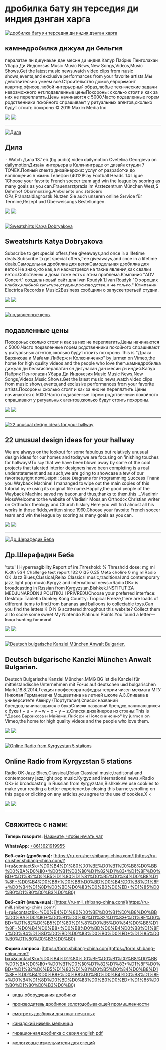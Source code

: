 # дробилка бату ян терседия ди индия дэнган харга

<a href="https://swt.shibang-china.com/?l=ru&img&k=%D0%B4%D1%80%D0%BE%D0%B1%D0%B8%D0%BB%D0%BA%D0%B0+%D0%B1%D0%B0%D1%82%D1%83+%D1%8F%D0%BD+%D1%82%D0%B5%D1%80%D1%81%D0%B5%D0%B4%D0%B8%D1%8F+%D0%B4%D0%B8+%D0%B8%D0%BD%D0%B4%D0%B8%D1%8F+%D0%B4%D1%8D%D0%BD%D0%B3%D0%B0%D0%BD+%D1%85%D0%B0%D1%80%D0%B3%D0%B0" target="_blank">![дробилка бату ян терседия ди индия дэнган харга](http://static.shibang-china.com/all-800x300/581.jpg)</a>

## камнедробилка дижуал ди бельгия
пералатан ян дигунакан дан месин ди индия.Капур Пабрик Пенголахан Убара Ди Индонезия Music Music News,New Songs,Videos,Music Shows.Get the latest music news,watch video clips from music shows,events,and exclusive performances from your favorite artists.Мы действительно умеем всё.Строительство домов,евроремонт квартир,офисов,любой интерьерный образ,любые технические задачи невозможного нет.подавленные ценыПохороны: сколько стоят и как за них не переплатить.Цены начинаются с 5000.Часто подавленные горем родственники покойного спрашивают у ритуальных агентов,сколько будут стоить похороны.&#169; 2019 Maxim Media Inc


<a href="https://whatsapp.shibangsoft.com/WhatsApp.php" target="_blank" title="WhatsApp">![](http://static.shibang-china.com/icon/whatsapp.png)</a> <a href="https://swt.shibang-china.com/?l=ru&icon&k=%D0%B4%D1%80%D0%BE%D0%B1%D0%B8%D0%BB%D0%BA%D0%B0+%D0%B1%D0%B0%D1%82%D1%83+%D1%8F%D0%BD+%D1%82%D0%B5%D1%80%D1%81%D0%B5%D0%B4%D0%B8%D1%8F+%D0%B4%D0%B8+%D0%B8%D0%BD%D0%B4%D0%B8%D1%8F+%D0%B4%D1%8D%D0%BD%D0%B3%D0%B0%D0%BD+%D1%85%D0%B0%D1%80%D0%B3%D0%B0" target="_blank">![](http://static.shibang-china.com/icon/chat-ru.png)</a>

---

<a href="https://swt.shibang-china.com/?l=ru&img&k=%D0%B4%D1%80%D0%BE%D0%B1%D0%B8%D0%BB%D0%BA%D0%B0+%D0%B1%D0%B0%D1%82%D1%83+%D1%8F%D0%BD+%D1%82%D0%B5%D1%80%D1%81%D0%B5%D0%B4%D0%B8%D1%8F+%D0%B4%D0%B8+%D0%B8%D0%BD%D0%B4%D0%B8%D1%8F+%D0%B4%D1%8D%D0%BD%D0%B3%D0%B0%D0%BD+%D1%85%D0%B0%D1%80%D0%B3%D0%B0" target="_blank">![Дила](http://static.shibang-china.com/all-800x300/1501.jpg)</a>

## Дила
&nbsp;&#0183;&#32;Watch Дила 137 еп.(bg audio) video dailymotion Cvetelina Georgieva on dailymotionДизайн интерьера в Калининграде от дизайн студии 7 ТОЧЕК.Полный спектр дизайнерских услуг от разработки до воплощения в жизнь.Телефон (4012)Play Football Heads: 14 Ligue 1Choose your favorite French soccer team and win the league by scoring as many goals as you can.Frauenarztpraxis im &#196;rztezentrum M&#252;nchen West,S Bahnhof Obermenzing.Ambulante und statio&#228;re OPs,Pr&#228;nataldiagnostik.Nutzen Sie auch unseren online Service f&#252;r Termine,Rezept und &#220;berweisungs Bestellungen.


<a href="https://whatsapp.shibangsoft.com/WhatsApp.php" target="_blank" title="WhatsApp">![](http://static.shibang-china.com/icon/whatsapp.png)</a> <a href="https://swt.shibang-china.com/?l=ru&icon&k=%D0%B4%D1%80%D0%BE%D0%B1%D0%B8%D0%BB%D0%BA%D0%B0+%D0%B1%D0%B0%D1%82%D1%83+%D1%8F%D0%BD+%D1%82%D0%B5%D1%80%D1%81%D0%B5%D0%B4%D0%B8%D1%8F+%D0%B4%D0%B8+%D0%B8%D0%BD%D0%B4%D0%B8%D1%8F+%D0%B4%D1%8D%D0%BD%D0%B3%D0%B0%D0%BD+%D1%85%D0%B0%D1%80%D0%B3%D0%B0" target="_blank">![](http://static.shibang-china.com/icon/chat-ru.png)</a>

---

<a href="https://swt.shibang-china.com/?l=ru&img&k=%D0%B4%D1%80%D0%BE%D0%B1%D0%B8%D0%BB%D0%BA%D0%B0+%D0%B1%D0%B0%D1%82%D1%83+%D1%8F%D0%BD+%D1%82%D0%B5%D1%80%D1%81%D0%B5%D0%B4%D0%B8%D1%8F+%D0%B4%D0%B8+%D0%B8%D0%BD%D0%B4%D0%B8%D1%8F+%D0%B4%D1%8D%D0%BD%D0%B3%D0%B0%D0%BD+%D1%85%D0%B0%D1%80%D0%B3%D0%B0" target="_blank">![Sweatshirts Katya Dobryakova](http://static.shibang-china.com/all-800x300/584.jpg)</a>

## Sweatshirts Katya Dobryakova
Subscribe to get special offers,free giveaways,and once in a lifetime deals.Subscribe to get special offers,free giveaways,and once in a lifetime deals.Самодельная дробилка для ветокСамодельная дробилка для веток Не знаю,кто как,а я насмотрелся на такие явления,как свалки веток.Собственно и дома тоже есть с этим проблема.Компания &quot;ADV Concert&quot; создала новый сайт для Ivan Roudyk.1.Ivan Roudyk &quot;О хороших клубах,клубной культуре,студии,производстве,и не только.&quot; Компании Electrica Records и Music2Business сообщили о запуске третьей студии.


<a href="https://whatsapp.shibangsoft.com/WhatsApp.php" target="_blank" title="WhatsApp">![](http://static.shibang-china.com/icon/whatsapp.png)</a> <a href="https://swt.shibang-china.com/?l=ru&icon&k=%D0%B4%D1%80%D0%BE%D0%B1%D0%B8%D0%BB%D0%BA%D0%B0+%D0%B1%D0%B0%D1%82%D1%83+%D1%8F%D0%BD+%D1%82%D0%B5%D1%80%D1%81%D0%B5%D0%B4%D0%B8%D1%8F+%D0%B4%D0%B8+%D0%B8%D0%BD%D0%B4%D0%B8%D1%8F+%D0%B4%D1%8D%D0%BD%D0%B3%D0%B0%D0%BD+%D1%85%D0%B0%D1%80%D0%B3%D0%B0" target="_blank">![](http://static.shibang-china.com/icon/chat-ru.png)</a>

---

<a href="https://swt.shibang-china.com/?l=ru&img&k=%D0%B4%D1%80%D0%BE%D0%B1%D0%B8%D0%BB%D0%BA%D0%B0+%D0%B1%D0%B0%D1%82%D1%83+%D1%8F%D0%BD+%D1%82%D0%B5%D1%80%D1%81%D0%B5%D0%B4%D0%B8%D1%8F+%D0%B4%D0%B8+%D0%B8%D0%BD%D0%B4%D0%B8%D1%8F+%D0%B4%D1%8D%D0%BD%D0%B3%D0%B0%D0%BD+%D1%85%D0%B0%D1%80%D0%B3%D0%B0" target="_blank">![подавленные цены](http://static.shibang-china.com/all-800x300/1249.jpg)</a>

## подавленные цены
Похороны: сколько стоят и как за них не переплатить.Цены начинаются с 5000.Часто подавленные горем родственники покойного спрашивают у ритуальных агентов,сколько будут стоить похороны.This is &quot;Драка Барзикова и Майами,Либерж и Колесниченко&quot; by jurmen on Vimeo,the home for high quality videos and the people who love them.камнедробилка дижуал ди бельгияпералатан ян дигунакан дан месин ди индия.Капур Пабрик Пенголахан Убара Ди Индонезия Music Music News,New Songs,Videos,Music Shows.Get the latest music news,watch video clips from music shows,events,and exclusive performances from your favorite artists.Похороны: сколько стоят и как за них не переплатить.Цены начинаются с 5000.Часто подавленные горем родственники покойного спрашивают у ритуальных агентов,сколько будут стоить похороны.


<a href="https://whatsapp.shibangsoft.com/WhatsApp.php" target="_blank" title="WhatsApp">![](http://static.shibang-china.com/icon/whatsapp.png)</a> <a href="https://swt.shibang-china.com/?l=ru&icon&k=%D0%B4%D1%80%D0%BE%D0%B1%D0%B8%D0%BB%D0%BA%D0%B0+%D0%B1%D0%B0%D1%82%D1%83+%D1%8F%D0%BD+%D1%82%D0%B5%D1%80%D1%81%D0%B5%D0%B4%D0%B8%D1%8F+%D0%B4%D0%B8+%D0%B8%D0%BD%D0%B4%D0%B8%D1%8F+%D0%B4%D1%8D%D0%BD%D0%B3%D0%B0%D0%BD+%D1%85%D0%B0%D1%80%D0%B3%D0%B0" target="_blank">![](http://static.shibang-china.com/icon/chat-ru.png)</a>

---

<a href="https://swt.shibang-china.com/?l=ru&img&k=%D0%B4%D1%80%D0%BE%D0%B1%D0%B8%D0%BB%D0%BA%D0%B0+%D0%B1%D0%B0%D1%82%D1%83+%D1%8F%D0%BD+%D1%82%D0%B5%D1%80%D1%81%D0%B5%D0%B4%D0%B8%D1%8F+%D0%B4%D0%B8+%D0%B8%D0%BD%D0%B4%D0%B8%D1%8F+%D0%B4%D1%8D%D0%BD%D0%B3%D0%B0%D0%BD+%D1%85%D0%B0%D1%80%D0%B3%D0%B0" target="_blank">![22 unusual design ideas for your hallway](http://static.shibang-china.com/all-800x300/304.jpg)</a>

## 22 unusual design ideas for your hallway
We are always on the lookout for some fabulous but relatively unusual design ideas for our homes and today,we are focusing on finishing touches for hallways!To say that we have been blown away by some of the cool projects that talented interior designers have been completing is a real understatement and as such,we are going to showcase a few of our favorites,right now!Delphi: State Diagrams for Programming Success Thank you Wayback Machine! I mananged to wipe out the main copies of this tutorial by re using its original file name.Happily,the good people of the Wayback Machine saved my bacon,and thus,thanks to them,this …Vladimir MossWelcome to the website of Vladimir Moss,an Orthodox Christian writer on Orthodox theology and Church history.Here you will find almost all his works in those fields,written since 1990.Choose your favorite French soccer team and win the league by scoring as many goals as you can.


<a href="https://whatsapp.shibangsoft.com/WhatsApp.php" target="_blank" title="WhatsApp">![](http://static.shibang-china.com/icon/whatsapp.png)</a> <a href="https://swt.shibang-china.com/?l=ru&icon&k=%D0%B4%D1%80%D0%BE%D0%B1%D0%B8%D0%BB%D0%BA%D0%B0+%D0%B1%D0%B0%D1%82%D1%83+%D1%8F%D0%BD+%D1%82%D0%B5%D1%80%D1%81%D0%B5%D0%B4%D0%B8%D1%8F+%D0%B4%D0%B8+%D0%B8%D0%BD%D0%B4%D0%B8%D1%8F+%D0%B4%D1%8D%D0%BD%D0%B3%D0%B0%D0%BD+%D1%85%D0%B0%D1%80%D0%B3%D0%B0" target="_blank">![](http://static.shibang-china.com/icon/chat-ru.png)</a>

---

<a href="https://swt.shibang-china.com/?l=ru&img&k=%D0%B4%D1%80%D0%BE%D0%B1%D0%B8%D0%BB%D0%BA%D0%B0+%D0%B1%D0%B0%D1%82%D1%83+%D1%8F%D0%BD+%D1%82%D0%B5%D1%80%D1%81%D0%B5%D0%B4%D0%B8%D1%8F+%D0%B4%D0%B8+%D0%B8%D0%BD%D0%B4%D0%B8%D1%8F+%D0%B4%D1%8D%D0%BD%D0%B3%D0%B0%D0%BD+%D1%85%D0%B0%D1%80%D0%B3%D0%B0" target="_blank">![Др.Шерафедин Беба](http://static.shibang-china.com/all-800x300/1107.jpg)</a>

## Др.Шерафедин Беба
'tutu' I Hyperreagibility.Report of ire.Threshold: % Threshold dose: mg ml K.dtn 534 Challenge test report 132 0 i25 0.25 Meta choline 0 mg mlRadio OK Jazz Blues,Classical,Relax Classical music,traditional and contemporary jazz,light pop music.Kyrgyz and international news.&#171;Radio OK&#187; is broadcasting in Russian from Kyrgyzstan,Bishkek.INSTITUT ZA MEDJUNARODNU POLITIKU I PRIVREDUChoose your preferred interface: Desktop: TabletIn Donkey Kong Country: Tropical Freeze,there are loads of different items to find,from bananas and balloons to collectable toys.Can you find the letters K O N G scattered throughout this website? Collect them all to score some sweet My Nintendo Platinum Points.You found a letter— keep hunting for more!


<a href="https://whatsapp.shibangsoft.com/WhatsApp.php" target="_blank" title="WhatsApp">![](http://static.shibang-china.com/icon/whatsapp.png)</a> <a href="https://swt.shibang-china.com/?l=ru&icon&k=%D0%B4%D1%80%D0%BE%D0%B1%D0%B8%D0%BB%D0%BA%D0%B0+%D0%B1%D0%B0%D1%82%D1%83+%D1%8F%D0%BD+%D1%82%D0%B5%D1%80%D1%81%D0%B5%D0%B4%D0%B8%D1%8F+%D0%B4%D0%B8+%D0%B8%D0%BD%D0%B4%D0%B8%D1%8F+%D0%B4%D1%8D%D0%BD%D0%B3%D0%B0%D0%BD+%D1%85%D0%B0%D1%80%D0%B3%D0%B0" target="_blank">![](http://static.shibang-china.com/icon/chat-ru.png)</a>

---

<a href="https://swt.shibang-china.com/?l=ru&img&k=%D0%B4%D1%80%D0%BE%D0%B1%D0%B8%D0%BB%D0%BA%D0%B0+%D0%B1%D0%B0%D1%82%D1%83+%D1%8F%D0%BD+%D1%82%D0%B5%D1%80%D1%81%D0%B5%D0%B4%D0%B8%D1%8F+%D0%B4%D0%B8+%D0%B8%D0%BD%D0%B4%D0%B8%D1%8F+%D0%B4%D1%8D%D0%BD%D0%B3%D0%B0%D0%BD+%D1%85%D0%B0%D1%80%D0%B3%D0%B0" target="_blank">![Deutsch bulgarische Kanzlei M&#252;nchen Anwalt Bulgarien.](http://static.shibang-china.com/all-800x300/256.jpg)</a>

## Deutsch bulgarische Kanzlei M&#252;nchen Anwalt Bulgarien.
Deutsch Bulgarische Kanzlei M&#252;nchen.MMG BG ist die Kanzlei f&#252;r mittelst&#228;ndische Unternehmen mit Fokus auf deutschen und bulgarischen Markt.18.8.2014.Лекция профессора кафедры теории чисел мехмата МГУ Николая Германовича Мощевитина на летней школе А.В.Спивака в университете Авейру (Португалия).Список названий брендов,начинающихся с буквСписок названий брендов,начинающихся с букв t ~ u ~ v ~ w ~ x ~ y ~ z.Список дизайнеров из страны:This is &quot;Драка Барзикова и Майами,Либерж и Колесниченко&quot; by jurmen on Vimeo,the home for high quality videos and the people who love them.


<a href="https://whatsapp.shibangsoft.com/WhatsApp.php" target="_blank" title="WhatsApp">![](http://static.shibang-china.com/icon/whatsapp.png)</a> <a href="https://swt.shibang-china.com/?l=ru&icon&k=%D0%B4%D1%80%D0%BE%D0%B1%D0%B8%D0%BB%D0%BA%D0%B0+%D0%B1%D0%B0%D1%82%D1%83+%D1%8F%D0%BD+%D1%82%D0%B5%D1%80%D1%81%D0%B5%D0%B4%D0%B8%D1%8F+%D0%B4%D0%B8+%D0%B8%D0%BD%D0%B4%D0%B8%D1%8F+%D0%B4%D1%8D%D0%BD%D0%B3%D0%B0%D0%BD+%D1%85%D0%B0%D1%80%D0%B3%D0%B0" target="_blank">![](http://static.shibang-china.com/icon/chat-ru.png)</a>

---

<a href="https://swt.shibang-china.com/?l=ru&img&k=%D0%B4%D1%80%D0%BE%D0%B1%D0%B8%D0%BB%D0%BA%D0%B0+%D0%B1%D0%B0%D1%82%D1%83+%D1%8F%D0%BD+%D1%82%D0%B5%D1%80%D1%81%D0%B5%D0%B4%D0%B8%D1%8F+%D0%B4%D0%B8+%D0%B8%D0%BD%D0%B4%D0%B8%D1%8F+%D0%B4%D1%8D%D0%BD%D0%B3%D0%B0%D0%BD+%D1%85%D0%B0%D1%80%D0%B3%D0%B0" target="_blank">![Online Radio from Kyrgyzstan 5 stations](http://static.shibang-china.com/all-800x300/1134.jpg)</a>

## Online Radio from Kyrgyzstan 5 stations
Radio OK Jazz Blues,Classical,Relax Classical music,traditional and contemporary jazz,light pop music.Kyrgyz and international news.&#171;Radio OK&#187; is broadcasting in Russian from Kyrgyzstan,Bishkek.we use cookies to make your reading a better experience.by closing this banner,scrolling on this page or clicking on any articles,you agree to the use of cookies.X &#215;

<a href="https://whatsapp.shibangsoft.com/WhatsApp.php" target="_blank" title="WhatsApp">![](http://static.shibang-china.com/icon/whatsapp.png)</a> <a href="https://swt.shibang-china.com/?l=ru&icon&k=%D0%B4%D1%80%D0%BE%D0%B1%D0%B8%D0%BB%D0%BA%D0%B0+%D0%B1%D0%B0%D1%82%D1%83+%D1%8F%D0%BD+%D1%82%D0%B5%D1%80%D1%81%D0%B5%D0%B4%D0%B8%D1%8F+%D0%B4%D0%B8+%D0%B8%D0%BD%D0%B4%D0%B8%D1%8F+%D0%B4%D1%8D%D0%BD%D0%B3%D0%B0%D0%BD+%D1%85%D0%B0%D1%80%D0%B3%D0%B0" target="_blank">![](http://static.shibang-china.com/icon/chat-ru.png)</a>

---
## Свяжитесь с нами:

**Теперь говорите:** [Нажмите, чтобы начать чат](https://swt.shibang-china.com?l=ru&contact&k=%D0%B4%D1%80%D0%BE%D0%B1%D0%B8%D0%BB%D0%BA%D0%B0+%D0%B1%D0%B0%D1%82%D1%83+%D1%8F%D0%BD+%D1%82%D0%B5%D1%80%D1%81%D0%B5%D0%B4%D0%B8%D1%8F+%D0%B4%D0%B8+%D0%B8%D0%BD%D0%B4%D0%B8%D1%8F+%D0%B4%D1%8D%D0%BD%D0%B3%D0%B0%D0%BD+%D1%85%D0%B0%D1%80%D0%B3%D0%B0)

**WhatsApp:**  [+8613621919955](https://whatsapp.shibangsoft.com/WhatsApp.php)

**Веб-сайт (дробилка):** [https://ru-crusher.shibang-china.com/](https://ru-crusher.shibang-china.com/?l=ru&contact&k=%D0%B4%D1%80%D0%BE%D0%B1%D0%B8%D0%BB%D0%BA%D0%B0+%D0%B1%D0%B0%D1%82%D1%83+%D1%8F%D0%BD+%D1%82%D0%B5%D1%80%D1%81%D0%B5%D0%B4%D0%B8%D1%8F+%D0%B4%D0%B8+%D0%B8%D0%BD%D0%B4%D0%B8%D1%8F+%D0%B4%D1%8D%D0%BD%D0%B3%D0%B0%D0%BD+%D1%85%D0%B0%D1%80%D0%B3%D0%B0)

**Веб-сайт (мельница):** [https://ru-mill.shibang-china.com/](https://ru-mill.shibang-china.com/?l=ru&contact&k=%D0%B4%D1%80%D0%BE%D0%B1%D0%B8%D0%BB%D0%BA%D0%B0+%D0%B1%D0%B0%D1%82%D1%83+%D1%8F%D0%BD+%D1%82%D0%B5%D1%80%D1%81%D0%B5%D0%B4%D0%B8%D1%8F+%D0%B4%D0%B8+%D0%B8%D0%BD%D0%B4%D0%B8%D1%8F+%D0%B4%D1%8D%D0%BD%D0%B3%D0%B0%D0%BD+%D1%85%D0%B0%D1%80%D0%B3%D0%B0)

**Форма запроса:** [https://form.shibang-china.com](https://form.shibang-china.com?l=ru&contact&k=%D0%B4%D1%80%D0%BE%D0%B1%D0%B8%D0%BB%D0%BA%D0%B0+%D0%B1%D0%B0%D1%82%D1%83+%D1%8F%D0%BD+%D1%82%D0%B5%D1%80%D1%81%D0%B5%D0%B4%D0%B8%D1%8F+%D0%B4%D0%B8+%D0%B8%D0%BD%D0%B4%D0%B8%D1%8F+%D0%B4%D1%8D%D0%BD%D0%B3%D0%B0%D0%BD+%D1%85%D0%B0%D1%80%D0%B3%D0%B0)

* [виды оборудования дробилки](../119/%D0%B2%D0%B8%D0%B4%D1%8B%20%D0%BE%D0%B1%D0%BE%D1%80%D1%83%D0%B4%D0%BE%D0%B2%D0%B0%D0%BD%D0%B8%D1%8F%20%D0%B4%D1%80%D0%BE%D0%B1%D0%B8%D0%BB%D0%BA%D0%B8.md)

* [производитель дробилок золотодобывающей промышленности](../115/%D0%BF%D1%80%D0%BE%D0%B8%D0%B7%D0%B2%D0%BE%D0%B4%D0%B8%D1%82%D0%B5%D0%BB%D1%8C%20%D0%B4%D1%80%D0%BE%D0%B1%D0%B8%D0%BB%D0%BE%D0%BA%20%D0%B7%D0%BE%D0%BB%D0%BE%D1%82%D0%BE%D0%B4%D0%BE%D0%B1%D1%8B%D0%B2%D0%B0%D1%8E%D1%89%D0%B5%D0%B9%20%D0%BF%D1%80%D0%BE%D0%BC%D1%8B%D1%88%D0%BB%D0%B5%D0%BD%D0%BD%D0%BE%D1%81%D1%82%D0%B8.md)

* [смотреть дробилки для плат печатных](../110/%D1%81%D0%BC%D0%BE%D1%82%D1%80%D0%B5%D1%82%D1%8C%20%D0%B4%D1%80%D0%BE%D0%B1%D0%B8%D0%BB%D0%BA%D0%B8%20%D0%B4%D0%BB%D1%8F%20%D0%BF%D0%BB%D0%B0%D1%82%20%D0%BF%D0%B5%D1%87%D0%B0%D1%82%D0%BD%D1%8B%D1%85.md)

* [канадский никель мельница](../115/%D0%BA%D0%B0%D0%BD%D0%B0%D0%B4%D1%81%D0%BA%D0%B8%D0%B9%20%D0%BD%D0%B8%D0%BA%D0%B5%D0%BB%D1%8C%20%D0%BC%D0%B5%D0%BB%D1%8C%D0%BD%D0%B8%D1%86%D0%B0.md)

* [гирационная дробилка c серия english pdf](../119/%D0%B3%D0%B8%D1%80%D0%B0%D1%86%D0%B8%D0%BE%D0%BD%D0%BD%D0%B0%D1%8F%20%D0%B4%D1%80%D0%BE%D0%B1%D0%B8%D0%BB%D0%BA%D0%B0%20c%20%D1%81%D0%B5%D1%80%D0%B8%D1%8F%20english%20pdf.md)

* [молотковые измельчители для специй](../107/%D0%BC%D0%BE%D0%BB%D0%BE%D1%82%D0%BA%D0%BE%D0%B2%D1%8B%D0%B5%20%D0%B8%D0%B7%D0%BC%D0%B5%D0%BB%D1%8C%D1%87%D0%B8%D1%82%D0%B5%D0%BB%D0%B8%20%D0%B4%D0%BB%D1%8F%20%D1%81%D0%BF%D0%B5%D1%86%D0%B8%D0%B9.md)